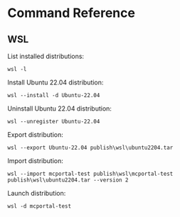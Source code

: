 # Command Reference

## WSL

List installed distributions:

```
wsl -l
```

Install Ubuntu 22.04 distribution:

```
wsl --install -d Ubuntu-22.04
```

Uninstall Ubuntu 22.04 distribution:

```
wsl --unregister Ubuntu-22.04
```

Export distribution:

```
wsl --export Ubuntu-22.04 publish\wsl\ubuntu2204.tar
```

Import distribution:

```
wsl --import mcportal-test publish\wsl\mcportal-test publish\wsl\ubuntu2204.tar --version 2
```

Launch distribution:

```
wsl -d mcportal-test
```